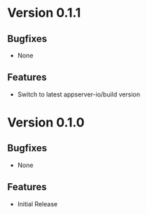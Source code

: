 # Version 0.1.1

## Bugfixes

* None

## Features

* Switch to latest appserver-io/build version

# Version 0.1.0

## Bugfixes

* None

## Features

* Initial Release